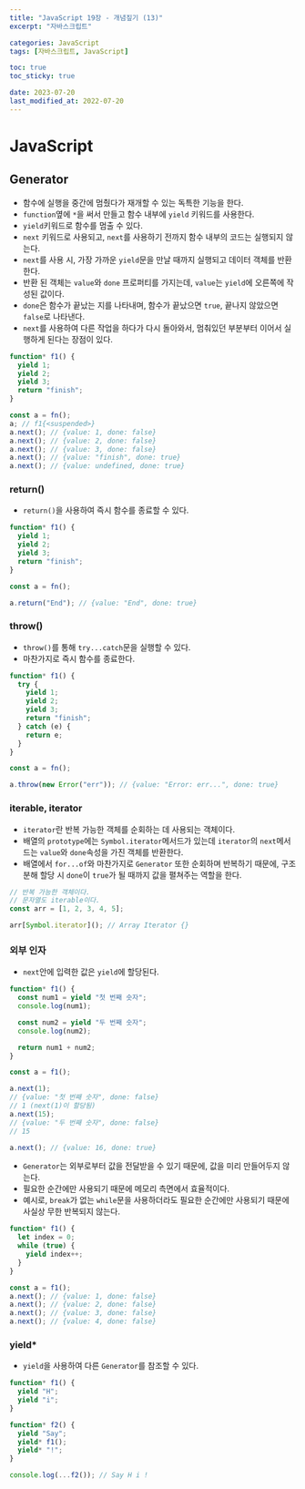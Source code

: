 ```yaml
---
title: "JavaScript 19장 - 개념짚기 (13)"
excerpt: "자바스크립트"

categories: JavaScript
tags: [자바스크립트, JavaScript]

toc: true
toc_sticky: true

date: 2023-07-20
last_modified_at: 2022-07-20
---
```


# JavaScript

## Generator

- 함수에 실행을 중간에 멈췄다가 재개할 수 있는 독특한 기능을 한다.
- `function`옆에 `*`을 써서 만들고 함수 내부에 `yield` 키워드를 사용한다.
- `yield`키워드로 함수를 멈출 수 있다.
- `next` 키워드로 사용되고, `next`를 사용하기 전까지 함수 내부의 코드는 실행되지 않는다.
- `next`를 사용 시, 가장 가까운 `yield`문을 만날 때까지 실행되고 데이터 객체를 반환한다.
- 반환 된 객체는 `value`와 `done` 프로퍼티를 가지는데, `value`는 `yield`에 오른쪽에 작성된 값이다.
- `done`은 함수가 끝났는 지를 나타내며, 함수가 끝났으면 `true`, 끝나지 않았으면 `false`로 나타낸다.
- `next`를 사용하여 다른 작업을 하다가 다시 돌아와서, 멈춰있던 부분부터 이어서 실행하게 된다는 장점이 있다.

```js
function* f1() {
  yield 1;
  yield 2;
  yield 3;
  return "finish";
}

const a = fn();
a; // f1{<suspended>}
a.next(); // {value: 1, done: false}
a.next(); // {value: 2, done: false}
a.next(); // {value: 3, done: false}
a.next(); // {value: "finish", done: true}
a.next(); // {value: undefined, done: true}
```

### return()

- `return()`을 사용하여 즉시 함수를 종료할 수 있다.

```js
function* f1() {
  yield 1;
  yield 2;
  yield 3;
  return "finish";
}

const a = fn();

a.return("End"); // {value: "End", done: true}
```

### throw()

- `throw()`를 통해 `try...catch`문을 실행할 수 있다.
- 마찬가지로 즉시 함수를 종료한다.

```js
function* f1() {
  try {
    yield 1;
    yield 2;
    yield 3;
    return "finish";
  } catch (e) {
    return e;
  }
}

const a = fn();

a.throw(new Error("err")); // {value: "Error: err...", done: true}
```

### iterable, iterator

- `iterator`란 반복 가능한 객체를 순회하는 데 사용되는 객체이다.
- 배열의 `prototype`에는 `Symbol.iterator`메서드가 있는데 `iterator`의 `next`메서드는 `value`와 `done`속성을 가진 객체를 반환한다.
- 배열에서 `for...of`와 마찬가지로 `Generator` 또한 순회하며 반복하기 때문에, 구조분해 할당 시 `done`이 `true`가 될 때까지 값을 펼쳐주는 역할을 한다.

```js
// 반복 가능한 객체이다.
// 문자열도 iterable이다.
const arr = [1, 2, 3, 4, 5];

arr[Symbol.iterator](); // Array Iterator {}
```

### 외부 인자

- `next`안에 입력한 값은 `yield`에 할당된다.

```js
function* f1() {
  const num1 = yield "첫 번째 숫자";
  console.log(num1);

  const num2 = yield "두 번째 숫자";
  console.log(num2);

  return num1 + num2;
}

const a = f1();

a.next(1);
// {value: "첫 번째 숫자", done: false}
// 1 (next(1)이 할당됨)
a.next(15);
// {value: "두 번째 숫자", done: false}
// 15

a.next(); // {value: 16, done: true}
```

- `Generator`는 외부로부터 값을 전달받을 수 있기 때문에, 값을 미리 만들어두지 않는다.
- 필요한 순간에만 사용되기 때문에 메모리 측면에서 효율적이다.
- 예시로, `break`가 없는 `while`문을 사용하더라도 필요한 순간에만 사용되기 때문에 사실상 무한 반복되지 않는다.

```js
function* f1() {
  let index = 0;
  while (true) {
    yield index++;
  }
}

const a = f1();
a.next(); // {value: 1, done: false}
a.next(); // {value: 2, done: false}
a.next(); // {value: 3, done: false}
a.next(); // {value: 4, done: false}
```

### yield\*

- `yield`을 사용하여 다른 `Generator`를 참조할 수 있다.

```js
function* f1() {
  yield "H";
  yield "i";
}

function* f2() {
  yield "Say";
  yield* f1();
  yield* "!";
}

console.log(...f2()); // Say H i !
```

